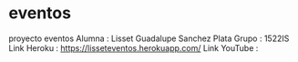 # eventos
proyecto eventos
Alumna : Lisset Guadalupe Sanchez Plata
Grupo : 1522IS
Link Heroku : https://lisseteventos.herokuapp.com/
Link YouTube : 